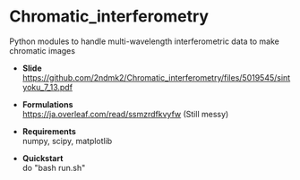 # Chromatic_interferometry
Python modules to handle multi-wavelength interferometric data to make chromatic images  

- **Slide**  
https://github.com/2ndmk2/Chromatic_interferometry/files/5019545/sintyoku_7_13.pdf

- **Formulations**  
https://ja.overleaf.com/read/ssmzrdfkvyfw
(Still messy)

- **Requirements**  
numpy, scipy, matplotlib

- **Quickstart**   
do "bash run.sh"
